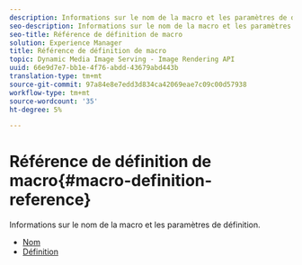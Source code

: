 ```yaml
---
description: Informations sur le nom de la macro et les paramètres de définition.
seo-description: Informations sur le nom de la macro et les paramètres de définition.
seo-title: Référence de définition de macro
solution: Experience Manager
title: Référence de définition de macro
topic: Dynamic Media Image Serving - Image Rendering API
uuid: 66e9d7e7-bb1e-4f76-abdd-43679abd443b
translation-type: tm+mt
source-git-commit: 97a84e8e7edd3d834ca42069eae7c09c00d57938
workflow-type: tm+mt
source-wordcount: '35'
ht-degree: 5%

---
```



# Référence de définition de macro{#macro-definition-reference}

Informations sur le nom de la macro et les paramètres de définition.

* [Nom](r-name-macro.md)
* [Définition](r-definition-macro.md)

